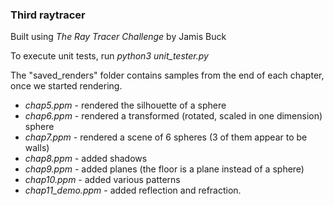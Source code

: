 ### Third raytracer

Built using _The Ray Tracer Challenge_ by Jamis Buck

To execute unit tests, run _python3 unit_tester.py_

The "saved_renders" folder contains samples from the end of each chapter, once we started rendering.

* _chap5.ppm_ - rendered the silhouette of a sphere
* _chap6.ppm_ - rendered a transformed (rotated, scaled in one dimension) sphere
* _chap7.ppm_ - rendered a scene of 6 spheres (3 of them appear to be walls)
* _chap8.ppm_ - added shadows
* _chap9.ppm_ - added planes (the floor is a plane instead of a sphere)
* _chap10.ppm_ - added various patterns
* _chap11_demo.ppm_ - added reflection and refraction.
